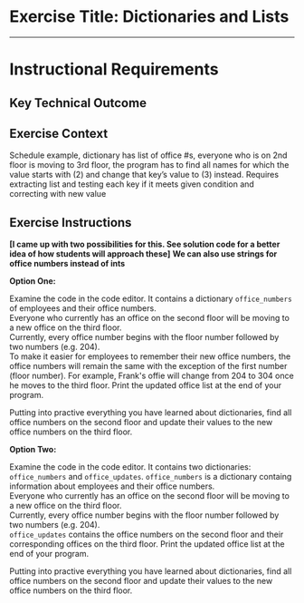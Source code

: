 # Exercise Title: Dictionaries and Lists
---
# Instructional Requirements
## Key Technical Outcome

## Exercise Context
Schedule example, dictionary has list of office #s, everyone who is on 2nd floor is moving to 3rd floor, the program has to find all names for which the value starts with (2) and change that key’s value to (3) instead. Requires extracting list and testing each key if it meets given condition and correcting with new value

## Exercise Instructions
<b>[I came up with two possibilities for this. See solution code for a better idea of how students will approach these]</b>
<b> We can also use strings for office numbers instead of ints </b><br>

<b>Option One:</b>

Examine the code in the code editor. It contains a dictionary <code>office_numbers</code> of employees and their office numbers.<br>
Everyone who currently has an office on the second floor will be moving to a new office on the third floor. </br>
Currently, every office number begins with the floor number followed by two numbers (e.g. 204). <br>
To make it easier for employees to remember their new office numbers, the office numbers will remain the same with the exception of the first number (floor number). For example, Frank's offie will change from 204 to 304 once he moves to the third floor. Print the updated office list at the end of your program.

Putting into practive everything you have learned about dictionaries,  find all office numbers on the second floor and update their values to the new office numbers on the third floor.

<b>Option Two:</b>

Examine the code in the code editor. It contains two dictionaries: <code>office_numbers</code> and <code>office_updates</code>.
<code>office_numbers</code> is a dictionary containg information about employees and their office numbers.<br>
Everyone who currently has an office on the second floor will be moving to a new office on the third floor. </br>
Currently, every office number begins with the floor number followed by two numbers (e.g. 204). <br>
<code>office_updates</code> contains the office numbers on the second floor and their corresponding offices on the third floor. Print the updated office list at the end of your program.

Putting into practive everything you have learned about dictionaries, find all office numbers on the second floor and update their values to the new office numbers on the third floor.
